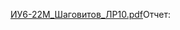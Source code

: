 [ИУ6-22М_Шаговитов_ЛР10.pdf](https://github.com/ShagMichail/PLfWwBD/files/14607147/6-22._._.10.pdf)Отчет:
